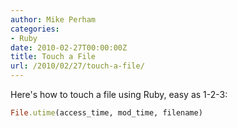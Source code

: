 ```yaml
---
author: Mike Perham
categories:
- Ruby
date: 2010-02-27T00:00:00Z
title: Touch a File
url: /2010/02/27/touch-a-file/
---
```


Here's how to touch a file using Ruby, easy as 1-2-3:

```ruby
File.utime(access_time, mod_time, filename)
```
